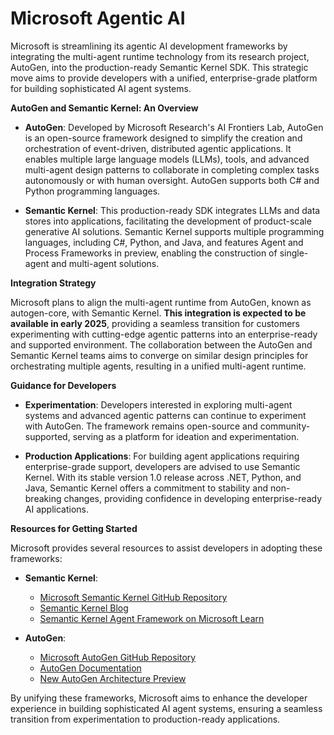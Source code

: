 # Microsoft Agentic AI

Microsoft is streamlining its agentic AI development frameworks by integrating the multi-agent runtime technology from its research project, AutoGen, into the production-ready Semantic Kernel SDK. This strategic move aims to provide developers with a unified, enterprise-grade platform for building sophisticated AI agent systems.

**AutoGen and Semantic Kernel: An Overview**

- **AutoGen**: Developed by Microsoft Research's AI Frontiers Lab, AutoGen is an open-source framework designed to simplify the creation and orchestration of event-driven, distributed agentic applications. It enables multiple large language models (LLMs), tools, and advanced multi-agent design patterns to collaborate in completing complex tasks autonomously or with human oversight. AutoGen supports both C# and Python programming languages. 

- **Semantic Kernel**: This production-ready SDK integrates LLMs and data stores into applications, facilitating the development of product-scale generative AI solutions. Semantic Kernel supports multiple programming languages, including C#, Python, and Java, and features Agent and Process Frameworks in preview, enabling the construction of single-agent and multi-agent solutions. 

**Integration Strategy**

Microsoft plans to align the multi-agent runtime from AutoGen, known as autogen-core, with Semantic Kernel. **This integration is expected to be available in early 2025**, providing a seamless transition for customers experimenting with cutting-edge agentic patterns into an enterprise-ready and supported environment. The collaboration between the AutoGen and Semantic Kernel teams aims to converge on similar design principles for orchestrating multiple agents, resulting in a unified multi-agent runtime. 

**Guidance for Developers**

- **Experimentation**: Developers interested in exploring multi-agent systems and advanced agentic patterns can continue to experiment with AutoGen. The framework remains open-source and community-supported, serving as a platform for ideation and experimentation. 

- **Production Applications**: For building agent applications requiring enterprise-grade support, developers are advised to use Semantic Kernel. With its stable version 1.0 release across .NET, Python, and Java, Semantic Kernel offers a commitment to stability and non-breaking changes, providing confidence in developing enterprise-ready AI applications. 

**Resources for Getting Started**

Microsoft provides several resources to assist developers in adopting these frameworks:

- **Semantic Kernel**:
  - [Microsoft Semantic Kernel GitHub Repository](https://github.com/microsoft/semantic-kernel)
  - [Semantic Kernel Blog](https://devblogs.microsoft.com/semantic-kernel/)
  - [Semantic Kernel Agent Framework on Microsoft Learn](https://learn.microsoft.com/en-us/semantic-kernel/ai-orchestration/agent-framework/)

- **AutoGen**:
  - [Microsoft AutoGen GitHub Repository](https://github.com/microsoft/autogen)
  - [AutoGen Documentation](https://microsoft.github.io/autogen/)
  - [New AutoGen Architecture Preview](https://microsoft.github.io/autogen/blog/2024/10/02/new-autogen-architecture-preview/)

By unifying these frameworks, Microsoft aims to enhance the developer experience in building sophisticated AI agent systems, ensuring a seamless transition from experimentation to production-ready applications. 